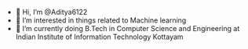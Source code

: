 - 👋 Hi, I’m @Aditya6122
- 👀 I’m interested in things related to Machine learning
- 🌱 I’m currently doing B.Tech in Computer Science and Engineering at Indian Institute of Information Technology Kottayam

<!---
Aditya6122/Aditya6122 is a ✨ special ✨ repository because its `README.md` (this file) appears on your GitHub profile.
You can click the Preview link to take a look at your changes.
--->
